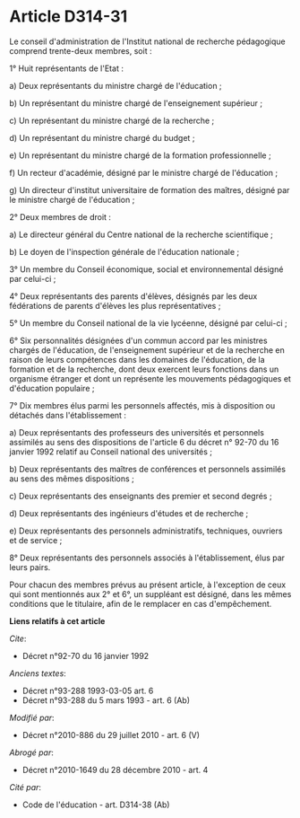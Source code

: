 # Article D314-31

Le conseil d'administration de l'Institut national de recherche pédagogique comprend trente-deux membres, soit : 

1° Huit représentants de l'Etat : 

a) Deux représentants du ministre chargé de l'éducation ; 

b) Un représentant du ministre chargé de l'enseignement supérieur ; 

c) Un représentant du ministre chargé de la recherche ; 

d) Un représentant du ministre chargé du budget ; 

e) Un représentant du ministre chargé de la formation professionnelle ; 

f) Un recteur d'académie, désigné par le ministre chargé de l'éducation ; 

g) Un directeur d'institut universitaire de formation des maîtres, désigné par le ministre chargé de l'éducation ; 

2° Deux membres de droit : 

a) Le directeur général du Centre national de la recherche scientifique ; 

b) Le doyen de l'inspection générale de l'éducation nationale ; 

3° Un membre du   Conseil économique, social et environnemental désigné par celui-ci ; 

4° Deux représentants des parents d'élèves, désignés par les deux fédérations de parents d'élèves les plus représentatives ; 

5° Un membre du Conseil national de la vie lycéenne, désigné par celui-ci ; 

6° Six personnalités désignées d'un commun accord par les ministres chargés de l'éducation, de l'enseignement supérieur et de
la recherche en raison de leurs compétences dans les domaines de l'éducation, de la formation et de la recherche, dont deux
exercent leurs fonctions dans un organisme étranger et dont un représente les mouvements pédagogiques et d'éducation
populaire ; 

7° Dix membres élus parmi les personnels affectés, mis à disposition ou détachés dans l'établissement : 

a) Deux représentants des professeurs des universités et personnels assimilés au sens des dispositions de l'article 6 du
décret n° 92-70 du 16 janvier 1992 relatif au Conseil national des universités ; 

b) Deux représentants des maîtres de conférences et personnels assimilés au sens des mêmes dispositions ; 

c) Deux représentants des enseignants des premier et second degrés ; 

d) Deux représentants des ingénieurs d'études et de recherche ; 

e) Deux représentants des personnels administratifs, techniques, ouvriers et de service ; 

8° Deux représentants des personnels associés à l'établissement, élus par leurs pairs. 

Pour chacun des membres prévus au présent article, à l'exception de ceux qui sont mentionnés aux 2° et 6°, un suppléant est
désigné, dans les mêmes conditions que le titulaire, afin de le remplacer en cas d'empêchement.

**Liens relatifs à cet article**

_Cite_:

  - Décret n°92-70 du 16 janvier 1992

_Anciens textes_:

  - Décret n°93-288 1993-03-05 art. 6
  - Décret n°93-288 du 5 mars 1993 - art. 6 (Ab)

_Modifié par_:

  - Décret n°2010-886 du 29 juillet 2010 - art. 6 (V)

_Abrogé par_:

  - Décret n°2010-1649 du 28 décembre 2010 - art. 4

_Cité par_:

  - Code de l'éducation - art. D314-38 (Ab)
